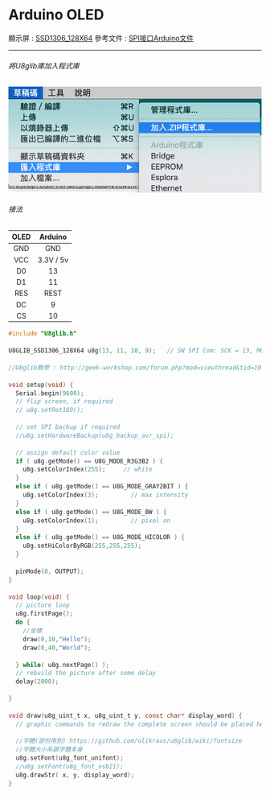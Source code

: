 # Arduino OLED

顯示屏 : [SSD1306_128X64](https://item.taobao.com/item.htm?spm=a1z09.2.0.0.SLNsUs&id=37849023766&_u=opk465gc6d3)
參考文件 : [SPI接口Arduino文件](./media/14852444443298/arduino.rar)

-------

###### 將U8glib庫加入程式庫
![2017-01-24](./media/2017-01-24.png)

###### 接法
| OLED | Arduino |
| :-: | :-: |
| GND | GND |
| VCC | 3.3V / 5v |
| D0 | 13 |
| D1 | 11 |
| RES | REST |
| DC | 9 |
| CS | 10 |

```c
#include "U8glib.h"

U8GLIB_SSD1306_128X64 u8g(13, 11, 10, 9);	// SW SPI Com: SCK = 13, MOSI = 11, CS = 10, A0 = 9

//U8glib教學 : http://geek-workshop.com/forum.php?mod=viewthread&tid=10634&page=1#pid71161

void setup(void) {
  Serial.begin(9600);
  // flip screen, if required
  // u8g.setRot180();
  
  // set SPI backup if required
  //u8g.setHardwareBackup(u8g_backup_avr_spi);

  // assign default color value
  if ( u8g.getMode() == U8G_MODE_R3G3B2 ) {
    u8g.setColorIndex(255);     // white
  }
  else if ( u8g.getMode() == U8G_MODE_GRAY2BIT ) {
    u8g.setColorIndex(3);         // max intensity
  }
  else if ( u8g.getMode() == U8G_MODE_BW ) {
    u8g.setColorIndex(1);         // pixel on
  }
  else if ( u8g.getMode() == U8G_MODE_HICOLOR ) {
    u8g.setHiColorByRGB(255,255,255);
  }
   
  pinMode(8, OUTPUT);
}

void loop(void) {
  // picture loop
  u8g.firstPage();  
  do {
    //坐標
    draw(0,10,"Hello");
    draw(0,40,"World");

  } while( u8g.nextPage() );
  // rebuild the picture after some delay
  delay(2000);
  
}

void draw(u8g_uint_t x, u8g_uint_t y, const char* display_word) {
  // graphic commands to redraw the complete screen should be placed here  

  //字體(部份用到) https://github.com/olikraus/u8glib/wiki/fontsize
  //字體大小系跟字體本身
  u8g.setFont(u8g_font_unifont);
  //u8g.setFont(u8g_font_osb21);
  u8g.drawStr( x, y, display_word);
}
```




